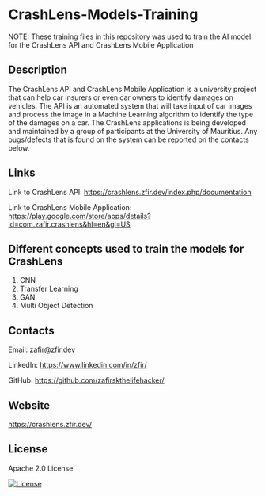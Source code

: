 # CrashLens-Models-Training

NOTE: These training files in this repository was used to train the AI model for the CrashLens API and CrashLens Mobile Application

## Description

The CrashLens API and CrashLens Mobile Application is a university project that can help car insurers or even car owners to identify damages on vehicles. The API is an automated system that will take input of car images and process the image in a Machine Learning algorithm to identify the type of the damages on a car. The CrashLens applications is being developed and maintained by a group of participants at the University of Mauritius. Any bugs/defects that is found on the system can be reported on the contacts below.

## Links

Link to CrashLens API: https://crashlens.zfir.dev/index.php/documentation

Link to CrashLens Mobile Application: https://play.google.com/store/apps/details?id=com.zafir.crashlens&hl=en&gl=US

## Different concepts used to train the models for CrashLens

1. CNN
2. Transfer Learning
3. GAN
4. Multi Object Detection

## Contacts

Email: zafir@zfir.dev

LinkedIn: https://www.linkedin.com/in/zfir/

GitHub: https://github.com/zafirskthelifehacker/

## Website

https://crashlens.zfir.dev/

## License

Apache 2.0 License

[![License](https://img.shields.io/badge/License-Apache_2.0-blue.svg)](https://opensource.org/licenses/Apache-2.0)
